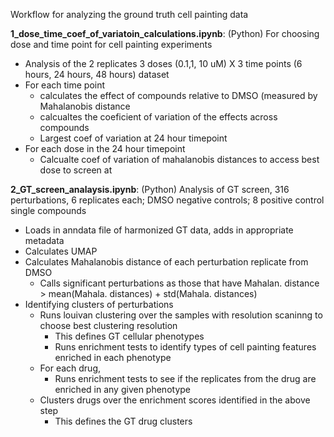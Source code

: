 Workflow for analyzing the ground truth cell painting data

**1_dose_time_coef_of_variatoin_calculations.ipynb**: (Python)
For choosing dose and time point for cell painting experiments
- Analysis of the 2 replicates 3 doses (0.1,1, 10 uM) X 3 time points (6 hours, 24 hours, 48 hours) dataset
- For each time point
    - calculates the effect of compounds relative to DMSO (measured by Mahalanobis distance
    - calcualtes the coeficient of variation of the effects across compounds
    - Largest coef of variation at 24 hour timepoint
- For each dose in the 24 hour timepoint
    - Calcualte coef of variation of mahalanobis distances to access best dose to screen at

**2_GT_screen_analaysis.ipynb**: (Python)
Analysis of GT screen, 316 perturbations, 6 replicates each; DMSO negative controls; 8 positive control single compounds
- Loads in anndata file of harmonized GT data, adds in appropriate metadata
- Calculates UMAP 
- Calculates Mahalanobis distance of each perturbation replicate from DMSO
    - Calls significant perturbations as those that have Mahalan. distance > mean(Mahala. distances) + std(Mahala. distances)
- Identifying clusters of perturbations
    - Runs louivan clustering over the samples with resolution scaninng to choose best clustering resolution
        - This defines GT cellular phenotypes
        - Runs enrichment tests to identify types of cell painting features enriched in each phenotype
    - For each drug,
        - Runs enrichment tests to see if the replicates from the drug are enriched in any given phenotype
    - Clusters drugs over the enrichment scores identified in the above step
        - This defines the GT drug clusters